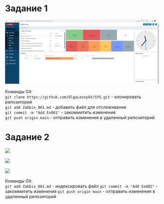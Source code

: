 # Задание 1
![](https://github.com/OlgaLesnykh/screenshots/blob/main/ZABBIX_001.png)    
    
Команды Git:    
```git clone https://github.com/OlgaLesnykh/SYS.git``` - клонировать репозиторий    
```git add Zabbix_001.md``` - добавить файл для отслеживания    
```git commit -m "Add Ex001"``` - закоммитить изменения    
```git push origin main``` - отправить изменения в удаленный репозиторий
# Задание 2
![](https://github.com/OlgaLesnykh/screenshots/blob/main/ZABBIX_002.png)    
    
![](https://github.com/OlgaLesnykh/screenshots/blob/main/ZABBIX_003.png)    
    
![](https://github.com/OlgaLesnykh/screenshots/blob/main/ZABBIX_004.png)    
    
Команды Git:    
```git add Zabbix_001.md``` - индексировать файл
```git commit -m "Add Ex002"``` - закоммитить изменения
```git push origin main``` - отправить изменения в удаленный репозиторий    

